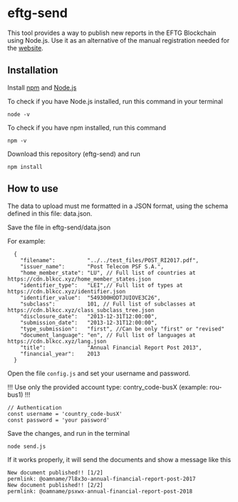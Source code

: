 # eftg-send

This tool provides a way to publish new reports in the EFTG Blockchain using Node.js. Use it as an alternative of the manual registration needed for the [website](https://eftg.eu).

Installation
----------

Install [npm](https://www.npmjs.com/get-npm) and [Node.js](https://nodejs.org/en/)

To check if you have Node.js installed, run this command in your terminal
```
node -v
```
To check if you have npm installed, run this command
```
npm -v
```

Download this repository (eftg-send) and run
```
npm install
```
How to use
----------

The data to upload must me formatted in a JSON format, using the schema defined in this file: data.json.

Save the file in eftg-send/data.json

For example:

```
  {
    "filename":          "../../test_files/POST_RI2017.pdf",
    "issuer_name":       "Post Telecom PSF S.A.",
    "home_member_state": "LU", // Full list of countries at https://cdn.blkcc.xyz/home_member_states.json
    "identifier_type":   "LEI",// Full list of types at https://cdn.blkcc.xyz/identifier.json
    "identifier_value":  "549300HODTJUIOVE3C26",
    "subclass":          101, // Full list of subclasses at https://cdn.blkcc.xyz/class_subclass_tree.json
    "disclosure_date":   "2013-12-31T12:00:00",
    "submission_date":   "2013-12-31T12:00:00",
    "type_submission":   "first", //Can be only "first" or "revised"
    "document_language": "en", // Full list of languages at https://cdn.blkcc.xyz/lang.json
    "title":             "Annual Financial Report Post 2013",
    "financial_year":    2013
  }
```

Open the file `config.js` and set your username and password.

!!! Use only the provided account type: contry_code-busX  (example: rou-bus1) !!! 
```
// Authentication
const username = 'country_code-busX'
const password = 'your password'
```

Save the changes, and run in the terminal
```
node send.js
```
If it works properly, it will send the documents and show a message like this
```
New document published!! [1/2]
permlink: @oamname/7l8x3o-annual-financial-report-post-2017
New document published!! [2/2]
permlink: @oamname/psxwx-annual-financial-report-post-2018
```
